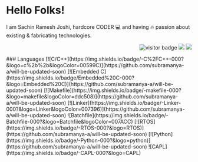 # Hello Folks!

I am Sachin Ramesh Joshi, hardcore CODER 💻 and having 🔥 passion about existing & fabricating technologies.


<p  align="right">
  <img src="https://visitor-badge.laobi.icu/badge?page_id=sachinrj4" alt="visitor badge"/>
  <img src="https://badgen.net/badge/Open%20Source%20%3F/Yes%21/red?icon=github">
  <img src="https://img.shields.io/badge/License-GPLv3-red.svg">
</p>
<!---
> **About Me** 
> -I love to learn new things.
-Enjoy cracking puzzles & problem statements.
'''
--->
### Languages
[![C/C++](https://img.shields.io/badge/-C%2FC++-000?&logo=c%2b%2b&logoColor=00599C)](https://github.com/subramanya-a/will-be-updated-soon)
[![Embedded C](https://img.shields.io/badge/Embedded%20C-000?&logo=Embedded%20C)](https://github.com/subramanya-a/will-be-updated-soon)
[![Makefile](https://img.shields.io/badge/-makefile-000?&logo=makefile&logoColor=ddc508)](https://github.com/subramanya-a/will-be-updated-soon)
[![Linker](https://img.shields.io/badge/-Linker-000?&logo=Linker&logoColor=007396)](https://github.com/subramanya-a/will-be-updated-soon)
![Batchfile](https://img.shields.io/badge/-Batchfile-000?&logo=Batchfile&logoColor=007ACC)
[![RTOS](https://img.shields.io/badge/-RTOS-000?&logo=RTOS)](https://github.com/subramanya-a/will-be-updated-soon)
[![Python](https://img.shields.io/badge/-Python-000?&logo=python)](https://github.com/subramanya-a/will-be-updated-soon)
![CAPL](https://img.shields.io/badge/-CAPL-000?&logo=CAPL)
